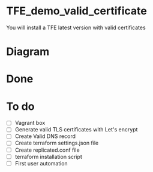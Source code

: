 # TFE_demo_valid_certificate

You will install a TFE latest version with valid certificates

# Diagram

# Done

# To do  

- [ ] Vagrant box
- [ ] Generate valid TLS certificates with Let's encrypt
- [ ] Create Valid DNS record
- [ ] Create terraform settings.json file
- [ ] Create replicated.conf file
- [ ] terraform installation script
- [ ] First user automation